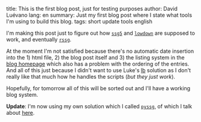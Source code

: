 title: This is the first blog post, just for testing purposes
author: David Luévano
lang: en
summary: Just my first blog post where I state what tools I'm using to build this blog.
tags: short
	update
	tools
	english

I'm making this post just to figure out how [`ssg5`](https://www.romanzolotarev.com/ssg.html) and [`lowdown`](https://kristaps.bsd.lv/lowdown/) are supposed to work, and eventually [`rssg`](https://www.romanzolotarev.com/rssg.html).

At the moment I'm not satisfied because there's no automatic date insertion into the 1) html file, 2) the blog post itself and 3) the listing system in the [blog homepage](https://blog.luevano.xyz/) which also has a problem with the ordering of the entries. And all of this just because I didn't want to use Luke's [lb](https://github.com/LukeSmithxyz/lb) solution as I don't really like that much how he handles the scripts (*but they just work*).

Hopefully, for tomorrow all of this will be sorted out and I'll have a working blog system.

**Update**: I'm now using my own solution which I called [`pyssg`](${PYSSG_URL}), of which I talk about [here](https://blog.luevano.xyz/a/new_blogging_system.html).

